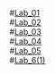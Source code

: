 #[Lab_01](https://github.com/2303A51680/ADM-LAB-2025/blob/main/Assignment%2001.ipynb)<br>
#[Lab_02](https://github.com/2303A51680/ADM-LAB-2025/blob/main/ADM_Lab_02.ipynb)<br>
#[Lab_03](https://github.com/2303A51680/ADM-LAB-2025/blob/main/ADM_LAB03.ipynb)<br>
#[Lab_04](https://github.com/2303A51680/ADM-LAB-2025/blob/main/ADM_Lab_04.ipynb)<br>
#[Lab_05](https://github.com/2303A51680/ADM-LAB-2025/blob/main/ADM%20Lab_05.ipynb)<br>
#[Lab_6(1)](https://github.com/2303A51680/ADM-LAB-2025/blob/main/ADM%20Lab_06.ipynb)<br>
